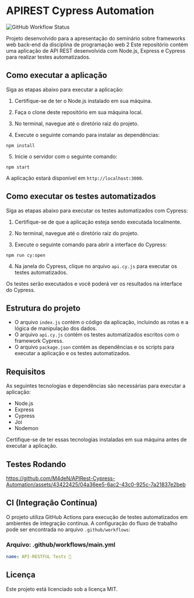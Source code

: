 # APIREST Cypress Automation

![GitHub Workflow Status](https://img.shields.io/github/actions/workflow/status/M4deN/APIRest-Cypress-Automation/ci.yml?label=Test%20Workflows&logo=GitHub&style=for-the-badge)

Projeto desenvolvido para a apresentação do seminário sobre frameworks web back-end da disciplina de programação web 2
Este repositório contém uma aplicação de API REST desenvolvida com Node.js, Express e Cypress para realizar testes automatizados. 
## Como executar a aplicação

Siga as etapas abaixo para executar a aplicação:

1. Certifique-se de ter o Node.js instalado em sua máquina.

2. Faça o clone deste repositório em sua máquina local.

3. No terminal, navegue até o diretório raiz do projeto.

4. Execute o seguinte comando para instalar as dependências:

```shell
npm install
```

5. Inicie o servidor com o seguinte comando:

```shell
npm start
```

A aplicação estará disponível em `http://localhost:3000`.

## Como executar os testes automatizados

Siga as etapas abaixo para executar os testes automatizados com Cypress:

1. Certifique-se de que a aplicação esteja sendo executada localmente.

2. No terminal, navegue até o diretório raiz do projeto.

3. Execute o seguinte comando para abrir a interface do Cypress:

```shell
npm run cy:open
```

4. Na janela do Cypress, clique no arquivo `api.cy.js` para executar os testes automatizados.

Os testes serão executados e você poderá ver os resultados na interface do Cypress.

## Estrutura do projeto

- O arquivo `index.js` contém o código da aplicação, incluindo as rotas e a lógica de manipulação dos dados.
- O arquivo `api.cy.js` contém os testes automatizados escritos com o framework Cypress.
- O arquivo `package.json` contém as dependências e os scripts para executar a aplicação e os testes automatizados.

## Requisitos

As seguintes tecnologias e dependências são necessárias para executar a aplicação:

- Node.js
- Express
- Cypress
- Joi
- Nodemon

Certifique-se de ter essas tecnologias instaladas em sua máquina antes de executar a aplicação.

## Testes Rodando

https://github.com/M4deN/APIRest-Cypress-Automation/assets/43422425/04a36ee5-6ac2-43c0-925c-7a21837e2beb


## CI (Integração Contínua)

O projeto utiliza GitHub Actions para execução de testes automatizados em ambientes de integração contínua. A configuração do fluxo de trabalho pode ser encontrada no arquivo `.github/workflows`:

### Arquivo: .github/workflows/main.yml

```yaml
name: API-RESTFUL Tests 🧪
```

## Licença

Este projeto está licenciado sob a licença MIT.
